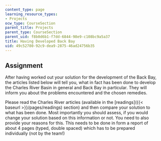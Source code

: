 ```yaml
---
content_type: page
learning_resource_types:
- Projects
ocw_type: CourseSection
parent_title: Projects
parent_type: CourseSection
parent_uid: f8b0d6b1-f7dd-6844-98e9-c108bc9a5a37
title: Having Developed Back Bay
uid: 49c52780-92c9-dea9-2875-46ad24756b35
---
```


Assignment
----------

After having worked out your solution for the development of the Back Bay, the articles listed below will tell you, what in fact has been done to develop the Charles River Basin in general and Back Bay in particular. They will inform you about the problems encountered and the chosen remedies.

Please read the Charles River articles (available in the [readings]({{< baseurl >}}/pages/readings) section) and then compare your solution to what has been done. Most importantly you should assess, if you would change your solution based on this information or not. You need to also provide your reasons for this. This needs to be done in form a report of about 4 pages (typed, double spaced) which has to be prepared individually (not by the team!)